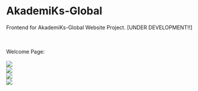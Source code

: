 # AkademiKs-Global
Frontend for AkademiKs-Global Website Project. [UNDER DEVELOPMENT!!]

<br><br>
Welcome Page:
<br><br>
![](https://raw.githubusercontent.com/Lakshay-Dhingra/AkademiKs-Global/master/Images/img1.PNG)
<br>
![](https://raw.githubusercontent.com/Lakshay-Dhingra/AkademiKs-Global/master/Images/img2.PNG)
<br>
![](https://raw.githubusercontent.com/Lakshay-Dhingra/AkademiKs-Global/master/Images/img3.PNG)
<br>
![](https://raw.githubusercontent.com/Lakshay-Dhingra/AkademiKs-Global/master/Images/img4.PNG)
<br>
